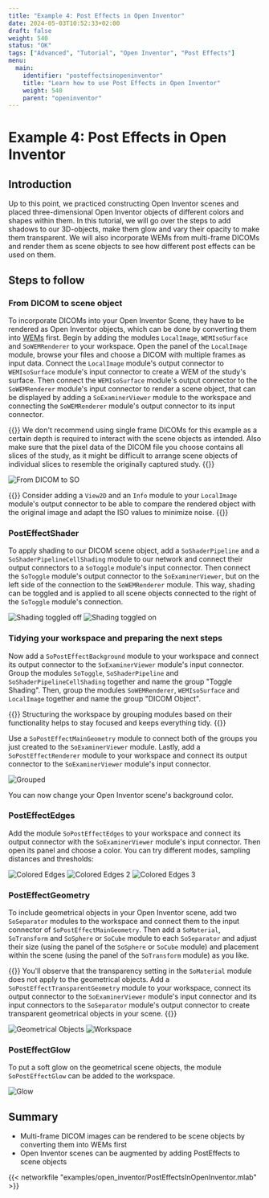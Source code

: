 ```yaml
---
title: "Example 4: Post Effects in Open Inventor"
date: 2024-05-03T10:52:33+02:00
draft: false
weight: 540
status: "OK"
tags: ["Advanced", "Tutorial", "Open Inventor", "Post Effects"]
menu: 
  main:
    identifier: "posteffectsinopeninventor"
    title: "Learn how to use Post Effects in Open Inventor"
    weight: 540
    parent: "openinventor"
---
```

# Example 4: Post Effects in Open Inventor
## Introduction

Up to this point, we practiced constructing Open Inventor scenes and placed three-dimensional Open Inventor objects of different colors and shapes within them.
In this tutorial, we will go over the steps to add shadows to our 3D-objects, make them glow and vary their opacity to make them transparent. We will also incorporate WEMs from multi-frame DICOMs and render them as scene objects to see how different post effects can be used on them.

## Steps to follow

### From DICOM to scene object

To incorporate DICOMs into your Open Inventor Scene, they have to be rendered as Open Inventor objects, which can be done by converting them into [WEMs](/glossary/#winged-edge-meshes) first. Begin by adding the modules `LocalImage`, `WEMIsoSurface` and `SoWEMRenderer` to your workspace. Open the panel of the `LocalImage` module, browse your files and choose a DICOM with multiple frames as input data. Connect the `LocalImage` module's output connector to `WEMIsoSurface` module's input connector to create a WEM of the study's surface. Then connect the `WEMIsoSurface` module's output connector to the `SoWEMRenderer` module's input connector to render a scene object, that can be displayed by adding a `SoExaminerViewer` module to the workspace and connecting the `SoWEMRenderer` module's output connector to its input connector. 

{{<alert class="check" caption="Check">}}
We don't recommend using single frame DICOMs for this example as a certain depth is required to interact with the scene objects as intended. Also make sure that the pixel data of the DICOM file you choose contains all slices of the study, as it might be difficult to arrange scene objects of individual slices to resemble the originally captured study. 
{{</alert>}}

![From DICOM to SO](/images/tutorials/openinventor/multiframetoso.PNG "How to create a scene object out of a multi-frame DICOM")

{{<alert class="info" caption="Info">}}
Consider adding a `View2D` and an `Info` module to your `LocalImage` module's output connector to be able to compare the rendered object with the original image and adapt the ISO values to minimize noise.
{{</alert>}}

### PostEffectShader

To apply shading to our DICOM scene object, add a `SoShaderPipeline` and a `SoShaderPipelineCellShading` module to our network and connect their output connectors to a `SoToggle` module's input connector. Then connect the `SoToggle` module's output connector to the `SoExaminerViewer`, but on the left side of the connection to the `SoWEMRenderer` module. This way, shading can be toggled and is applied to all scene objects connected to the right of the `SoToggle` module's connection. 

![Shading toggled off](/images/tutorials/openinventor/shadingtoggledoff.PNG "Shading toggled off")
![Shading toggled on](/images/tutorials/openinventor/shadingtoggledon.PNG "Shading toggled on")

### Tidying your workspace and preparing the next steps

Now add a `SoPostEffectBackground` module to your workspace and connect its output connector to the `SoExaminerViewer` module's input connector. Group the modules `SoToggle`, `SoShaderPipeline` and `SoShaderPipelineCellShading` together and name the group "Toggle Shading". Then, group the modules `SoWEMRenderer`, `WEMIsoSurface` and `LocalImage` together and name the group "DICOM Object". 

{{<alert class="info" caption="Info">}}
Structuring the workspace by grouping modules based on their functionality helps to stay focused and keeps everything tidy. 
{{</alert>}}

Use a `SoPostEffectMainGeometry` module to connect both of the groups you just created to the `SoExaminerViewer` module. Lastly, add a `SoPostEffectRenderer` module to your workspace and connect its output connector to the `SoExaminerViewer` module's input connector. 

![Grouped](/images/tutorials/openinventor/WithGrouping.PNG "Grouped modules")

You can now change your Open Inventor scene's background color. 

### PostEffectEdges

Add the module `SoPostEffectEdges` to your workspace and connect its output connector with the `SoExaminerViewer` module's input connector. 
Then open its panel and choose a color. You can try different modes, sampling distances and thresholds: 

![Colored Edges](/images/tutorials/openinventor/ColoredEdges.PNG "Colored Edges")
![Colored Edges 2](/images/tutorials/openinventor/EdgeSettings.PNG "Varying Settings of colored edges")
![Colored Edges 3](/images/tutorials/openinventor/EdgeSettings2.PNG "Varying Settings of colored edges")

### PostEffectGeometry

To include geometrical objects in your Open Inventor scene, add two `SoSeparator` modules to the workspace and connect them to the input connector of `SoPostEffectMainGeometry`. Then add a `SoMaterial`, `SoTransform` and `SoSphere` or `SoCube` module to each `SoSeparator` and adjust their size (using the panel of the `SoSphere` or `SoCube` module) and placement within the scene (using the panel of the `SoTransform` module) as you like. 

{{<alert class="check" caption="Check">}}
You'll observe that the transparency setting in the `SoMaterial` module does not apply to the geometrical objects. Add a `SoPostEffectTransparentGeometry` module to your workspace, connect its output connector to the `SoExaminerViewer` module's input connector and its input connectors to the `SoSeparator` module's output connector to create transparent geometrical objects in your scene. 
{{</alert>}}

 ![Geometrical Objects](/images/tutorials/openinventor/GeometryNetwork.PNG "Network with geometrical objects")
 ![Workspace](/images/tutorials/openinventor/WorkspaceGeometryNetwork.PNG "Workspace")

### PostEffectGlow

To put a soft glow on the geometrical scene objects, the module `SoPostEffectGlow` can be added to the workspace. 

![Glow](/images/tutorials/openinventor/SoPostEffectGlow.PNG "Applied SoPostEffectGlow")

## Summary
* Multi-frame DICOM images can be rendered to be scene objects by converting them into WEMs first
* Open Inventor scenes can be augmented by adding PostEffects to scene objects

{{< networkfile "examples/open_inventor/PostEffectsInOpenInventor.mlab" >}}
